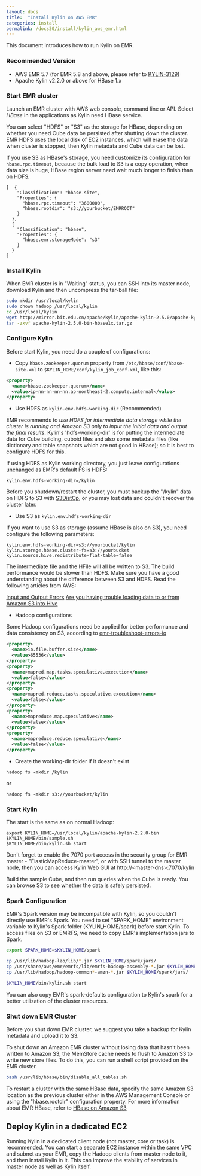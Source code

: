 ```yaml
---
layout: docs
title:  "Install Kylin on AWS EMR"
categories: install
permalink: /docs30/install/kylin_aws_emr.html
---
```


This document introduces how to run Kylin on EMR.



### Recommended Version

* AWS EMR 5.7 (for EMR 5.8 and above, please refer to [KYLIN-3129](https://issues.apache.org/jira/browse/KYLIN-3129))
* Apache Kylin v2.2.0 or above for HBase 1.x



### Start EMR cluster

Launch an EMR cluster with AWS web console, command line or API. Select *HBase* in the applications as Kylin need HBase service. 

You can select "HDFS" or "S3" as the storage for HBase, depending on whether you need Cube data be persisted after shutting down the cluster. EMR HDFS uses the local disk of EC2 instances, which will erase the data when cluster is stopped, then Kylin metadata and Cube data can be lost.

If you use S3 as HBase's storage, you need customize its configuration for `hbase.rpc.timeout`, because the bulk load to S3 is a copy operation, when data size is huge, HBase region server need wait much longer to finish than on HDFS.

```
[  {
    "Classification": "hbase-site",
    "Properties": {
      "hbase.rpc.timeout": "3600000",
      "hbase.rootdir": "s3://yourbucket/EMRROOT"
    }
  },
  {
    "Classification": "hbase",
    "Properties": {
      "hbase.emr.storageMode": "s3"
    }
  }
]
```



### Install Kylin

When EMR cluster is in "Waiting" status, you can SSH into its master  node, download Kylin and then uncompress the tar-ball file:

```sh
sudo mkdir /usr/local/kylin
sudo chown hadoop /usr/local/kylin
cd /usr/local/kylin
wget http://mirror.bit.edu.cn/apache/kylin/apache-kylin-2.5.0/apache-kylin-2.5.0-bin-hbase1x.tar.gz
tar -zxvf apache-kylin-2.5.0-bin-hbase1x.tar.gz
```



### Configure Kylin

Before start Kylin, you need do a couple of configurations:

- Copy `hbase.zookeeper.quorum` property from `/etc/hbase/conf/hbase-site.xml` to `$KYLIN_HOME/conf/kylin_job_conf.xml`, like this:


```xml
<property>
  <name>hbase.zookeeper.quorum</name>
  <value>ip-nn-nn-nn-nn.ap-northeast-2.compute.internal</value>
</property>
```

- Use HDFS as `kylin.env.hdfs-working-dir` (Recommended)

EMR recommends to *use HDFS for intermediate data storage while the cluster is running and Amazon S3 only to input the initial data and output the final results*. Kylin's 'hdfs-working-dir' is for putting the intermediate data for Cube building, cuboid files and also some metadata files (like dictionary and table snapshots which are not good in HBase); so it is best to configure HDFS for this. 

If using HDFS as Kylin working directory, you just leave configurations unchanged as EMR's default FS is HDFS:

```properties
kylin.env.hdfs-working-dir=/kylin
```

Before you shutdown/restart the cluster, you must backup the "/kylin" data on HDFS to S3 with [S3DistCp](https://docs.aws.amazon.com/emr/latest/ReleaseGuide/UsingEMR_s3distcp.html), or you may lost data and couldn't recover the cluster later.

- Use S3 as `kylin.env.hdfs-working-dir`

If you want to use S3 as storage (assume HBase is also on S3), you need configure the following parameters:

```properties
kylin.env.hdfs-working-dir=s3://yourbucket/kylin
kylin.storage.hbase.cluster-fs=s3://yourbucket
kylin.source.hive.redistribute-flat-table=false
```

The intermediate file and the HFile will all be written to S3. The build performance would be slower than HDFS. Make sure you have a good understanding about the difference between S3 and HDFS. Read the following articles from AWS:

[Input and Output Errors](https://docs.aws.amazon.com/emr/latest/ManagementGuide/emr-troubleshoot-errors-io.html)
[Are you having trouble loading data to or from Amazon S3 into Hive](https://docs.aws.amazon.com/emr/latest/ManagementGuide/emr-troubleshoot-error-hive.html#emr-troubleshoot-error-hive-3)


- Hadoop configurations

Some Hadoop configurations need be applied for better performance and data consistency on S3, according to [emr-troubleshoot-errors-io](https://docs.aws.amazon.com/emr/latest/ManagementGuide/emr-troubleshoot-errors-io.html)

```xml
<property>
  <name>io.file.buffer.size</name>
  <value>65536</value>
</property>
<property>
  <name>mapred.map.tasks.speculative.execution</name>
  <value>false</value>
</property>
<property>
  <name>mapred.reduce.tasks.speculative.execution</name>
  <value>false</value>
</property>
<property>
  <name>mapreduce.map.speculative</name>
  <value>false</value>
</property>
<property>
  <name>mapreduce.reduce.speculative</name>
  <value>false</value>
</property>

```


- Create the working-dir folder if it doesn't exist

```
hadoop fs -mkdir /kylin 
```

or

```
hadoop fs -mkdir s3://yourbucket/kylin
```

### Start Kylin

The start is the same as on normal Hadoop:

```
export KYLIN_HOME=/usr/local/kylin/apache-kylin-2.2.0-bin
$KYLIN_HOME/bin/sample.sh
$KYLIN_HOME/bin/kylin.sh start
```

Don't forget to enable the 7070 port access in the security group for EMR master - "ElasticMapReduce-master", or with SSH tunnel to the master node, then you can access Kylin Web GUI at http://\<master\-dns\>:7070/kylin

Build the sample Cube, and then run queries when the Cube is ready. You can browse S3 to see whether the data is safely persisted.



### Spark Configuration

EMR's Spark version may be incompatible with Kylin, so you couldn't directly use EMR's Spark. You need to set "SPARK_HOME" environment variable to Kylin's Spark folder (KYLIN_HOME/spark) before start Kylin. To access files on S3 or EMRFS, we need to copy EMR's implementation jars to Spark.

```sh
export SPARK_HOME=$KYLIN_HOME/spark

cp /usr/lib/hadoop-lzo/lib/*.jar $KYLIN_HOME/spark/jars/
cp /usr/share/aws/emr/emrfs/lib/emrfs-hadoop-assembly-*.jar $KYLIN_HOME/spark/jars/
cp /usr/lib/hadoop/hadoop-common*-amzn-*.jar $KYLIN_HOME/spark/jars/

$KYLIN_HOME/bin/kylin.sh start
```

You can also copy EMR's spark-defaults configuration to Kylin's spark for a better utilization of the cluster resources.



### Shut down EMR Cluster

Before you shut down EMR cluster, we suggest you take a backup for Kylin metadata and upload it to S3.

To shut down an Amazon EMR cluster without losing data that hasn't been written to Amazon S3, the MemStore cache needs to flush to Amazon S3 to write new store files. To do this, you can run a shell script provided on the EMR cluster. 

```sh
bash /usr/lib/hbase/bin/disable_all_tables.sh
```

To restart a cluster with the same HBase data, specify the same Amazon S3 location as the previous cluster either in the AWS Management Console or using the "hbase.rootdir" configuration property. For more information about EMR HBase, refer to [HBase on Amazon S3](https://docs.aws.amazon.com/emr/latest/ReleaseGuide/emr-hbase-s3.html)


	
## Deploy Kylin in a dedicated EC2 

Running Kylin in a dedicated client node (not master, core or task) is recommended. You can start a separate EC2 instance within the same VPC and subnet as your EMR, copy the Hadoop clients from master node to it, and then install Kylin in it. This can improve the stability of services in master node as well as Kylin itself. 
	